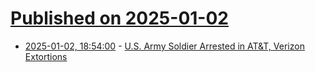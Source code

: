 # [Published on 2025-01-02](index.md)

* [2025-01-02, 18:54:00](https://soylentnews.org/article.pl?sid=25/01/01/1519256&from=rss) - [U.S. Army Soldier Arrested in AT&T, Verizon Extortions](https://soylentnews.org/article.pl?sid=25/01/01/1519256&from=rss)
